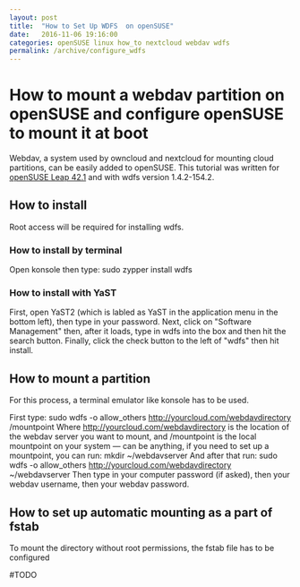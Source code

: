 ```yaml
---
layout: post
title:  "How to Set Up WDFS  on openSUSE"
date:   2016-11-06 19:16:00
categories: openSUSE linux how_to nextcloud webdav wdfs
permalink: /archive/configure_wdfs
---
```


# How to mount a webdav partition on openSUSE and configure openSUSE to mount it at boot

Webdav, a system used by owncloud and nextcloud for mounting cloud partitions, can be easily added to openSUSE. This tutorial was written for [openSUSE Leap 42.1](https://software.opensuse.org/421/en) and with wdfs version 1.4.2-154.2.

## How to install

Root access will be required for installing wdfs.

### How to install by terminal

Open konsole then type:
   sudo zypper install wdfs

### How to install with YaST

First, open YaST2 (which is labled as YaST in the application menu in the bottom left), then type in your password. Next, click on "Software Management" then, after it loads, type in wdfs into the box and then hit the search button. Finally, click the check button to the left of "wdfs" then hit install.

## How to mount a partition

For this process, a terminal emulator like konsole has to be used.

First type:
    sudo wdfs -o allow_others http://yourcloud.com/webdavdirectory /mountpoint
Where http://yourcloud.com/webdavdirectory is the location of the webdav server you want to mount, and /mountpoint is the local mountpoint on your system — can be anything, if you need to set up a mountpoint, you can run:
    mkdir ~/webdavserver
And after that run:
    sudo wdfs -o allow_others http://yourcloud.com/webdavdirectory ~/webdavserver
Then type in your computer password (if asked), then your webdav username, then your webdav password.


## How to set up automatic mounting as a part of fstab

To mount the directory without root permissions, the fstab file has to be configured

#TODO

    
